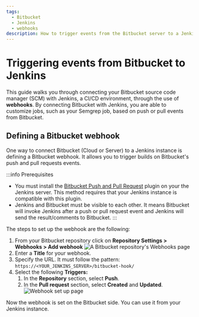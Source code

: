 ```yaml
---
tags:
  - Bitbucket
  - Jenkins
  - webhooks
description: How to trigger events from the Bitbucket server to a Jenkins instance
---
```

# Triggering events from Bitbucket to Jenkins


This guide walks you through connecting your Bitbucket source code manager (SCM) with Jenkins, a CI/CD environment, through the use of **webhooks**. By connecting Bitbucket with Jenkins, you are able to customize jobs, such as your Semgrep job, based on push or pull events from Bitbucket.

## Defining a Bitbucket webhook 
One way to connect Bitbucket (Cloud or Server) to a Jenkins instance is defining a Bitbucket webhook.
It allows you to trigger builds on Bitbucket's push and pull requests events.

:::info Prerequisites
* You must install the [<i class="fas fa-external-link fa-xs"></i> Bitbucket Push and Pull Request](https://plugins.jenkins.io/bitbucket-push-and-pull-request/) plugin on your the Jenkins server. This method requires that your Jenkins instance is compatible with this plugin.
* Jenkins and Bitbucket must be visible to each other. It means Bitbucket will invoke Jenkins after a push or pull request event and Jenkins will send the result/comments to Bitbucket.
:::


The steps to set up the webhook are the following:

1. From your Bitbucket repository click on **Repository Settings > Webhooks > Add webhook**
![A Bitbucket repository's Webhooks page](/img/kb/ci-bitbucket-defining-webhook.png)
1. Enter a **Title** for your webhook.
1. Specify the URL. It must follow the pattern: `https://<YOUR_JENKINS_SERVER>/bitbucket-hook/`
1. Select the following **Triggers:** 
    1. In the **Repository** section, select **Push**.
    1. In the **Pull request** section, select **Created** and **Updated**.
![Webhook set up page](/img/kb/ci-bitbucket-select-triggers.png)

Now the webhook is set on the Bitbucket side. You can use it from your Jenkins instance.
